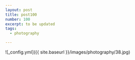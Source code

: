 ```yaml
---
layout: post
title: post100
number: 100
excerpt: to be updated
tags:
  - photography

---
```


![_config.yml]({{ site.baseurl }}/images/photography/38.jpg)